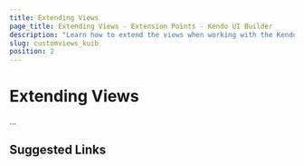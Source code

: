 ```yaml
---
title: Extending Views
page_title: Extending Views - Extension Points - Kendo UI Builder
description: "Learn how to extend the views when working with the Kendo UI Builder tool for creating and managing Angular and AngularJS-based web applications."
slug: customviews_kuib
position: 2
---
```


# Extending Views

...

## Suggested Links
